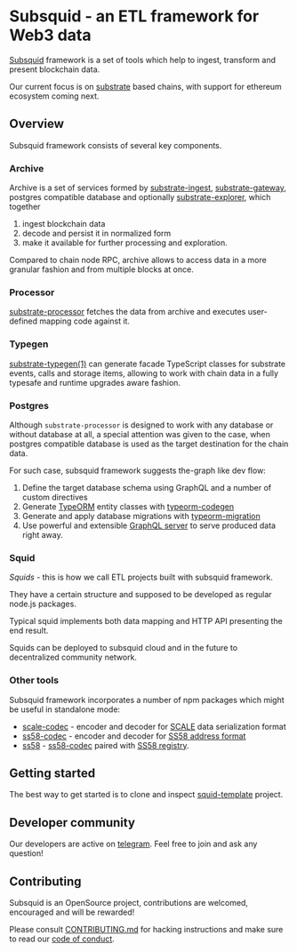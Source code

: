 # Subsquid - an ETL framework for Web3 data

[Subsquid](https://subsquid.io/) framework is a set of tools which help
to ingest, transform and present blockchain data.

Our current focus is on [substrate](https://substrate.io) based chains,
with support for ethereum ecosystem coming next.

## Overview

Subsquid framework consists of several key components.

### Archive

Archive is a set of services formed by [substrate-ingest](substrate-ingest),
[substrate-gateway](https://github.com/subsquid/archive-gateway), postgres compatible database
and optionally [substrate-explorer](substrate-explorer), which together

1. ingest blockchain data
2. decode and persist it in normalized form
3. make it available for further processing and exploration.

Compared to chain node RPC, 
archive allows to access data in a more granular fashion and from multiple blocks at once.

### Processor

[substrate-processor](substrate-processor) fetches the data from archive and executes
user-defined mapping code against it.

### Typegen

[substrate-typegen(1)](substrate-typegen) can generate facade TypeScript classes
for substrate events, calls and storage items, allowing to work with chain data
in a fully typesafe and runtime upgrades aware fashion.

### Postgres

Although `substrate-processor` is designed to work with any database or without
database at all, a special attention was given to the case, 
when postgres compatible database is used as the target destination for the chain data.

For such case, subsquid framework suggests the-graph like dev flow:

1. Define the target database schema using GraphQL and a number of custom directives
2. Generate [TypeORM](https://typeorm.io) entity classes with [typeorm-codegen](typeorm-codegen)
3. Generate and apply database migrations with [typeorm-migration](typeorm-migration)
4. Use powerful and extensible [GraphQL server](graphql-server) to serve produced data right away.

### Squid

_Squids_ - this is how we call ETL projects built with subsquid framework.

They have a certain structure and supposed to be developed as regular node.js packages.

Typical squid implements both data mapping and HTTP API presenting the end result.

Squids can be deployed to subsquid cloud and in the future to decentralized community network.

### Other tools

Subsquid framework incorporates a number of npm packages which might be useful in standalone mode:

* [scale-codec](scale-codec) - encoder and decoder for [SCALE](https://docs.substrate.io/reference/scale-codec/) data serialization format
* [ss58-codec](ss58-codec) - encoder and decoder for [SS58 address format](https://docs.substrate.io/v3/advanced/ss58/)
* [ss58](ss58) - [ss58-codec](ss58-codec) paired with [SS58 registry](https://github.com/paritytech/ss58-registry).

## Getting started

The best way to get started is to clone and inspect [squid-template](https://github.com/subsquid/squid-template)
project.

## Developer community

Our developers are active on [telegram](https://t.me/HydraDevs). Feel free to join and ask any question!

## Contributing

Subsquid is an OpenSource project, contributions are welcomed, encouraged and will be rewarded!

Please consult [CONTRIBUTING.md](CONTRIBUTING.md) for hacking instructions
and make sure to read our [code of conduct](CODE_OF_CONDUCT.md).
